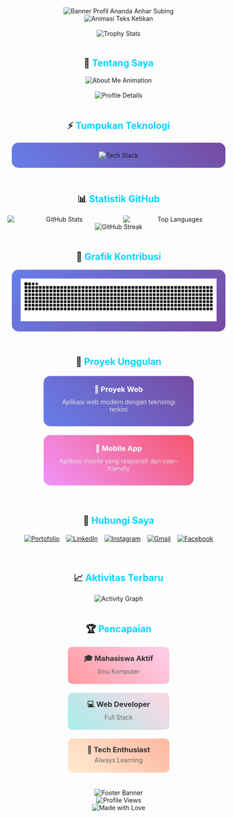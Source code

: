 <div align="center">
  <img src="https://capsule-render.vercel.app/api?type=waving&color=gradient&customColorList=0,1,2,3,4,5,6,7,8,9,10,11,12&height=350&section=header&text=Ananda%20Anhar%20Subing&fontSize=80&animation=fadeIn&desc=🚀%20Mahasiswa%20Ilmu%20Komputer%20|%20Web%20Developer%20|%20Tech%20Enthusiast&descAlignY=70&descAlign=50&fontAlignY=35&fontAlign=center" alt="Banner Profil Ananda Anhar Subing">
</div>

<div align="center">
  <img src="https://readme-typing-svg.demolab.com?font=Fira+Code&weight=700&size=28&pause=1500&color=00D4FF&center=true&vCenter=true&width=600&height=50&lines=✨+Pengembang+Web+Berpengalaman;📚+Suka+Membaca+dan+Belajar;🎯+Fokus+pada+Solusi+Digital;💡+Kreatif+dan+Inovatif;🌟+Selalu+Berusaha+Terbaik&random=false&speed=50" alt="Animasi Teks Ketikan">
</div>

<br>

<div align="center">
  <img src="https://github-profile-trophy.vercel.app/?username=anndaanhr&theme=discord&no-frame=true&no-bg=true&margin-w=4&row=1&column=7&rank=SECRET,SSS,SS,S,AAA,AA,A" alt="Trophy Stats">
</div>

<br>

<div align="center">
  <h2>🌟 <span style="color: #00D4FF;">Tentang Saya</span></h2>
  <img src="https://readme-typing-svg.demolab.com?font=Fira+Code&weight=500&size=20&pause=2000&color=00D4FF&center=true&vCenter=true&width=700&lines=Seorang+Mahasiswa+Ilmu+Komputer+yang+antusias+dan+memiliki+minat+dalam+pengembangan+web.;Saya+senang+mengubah+ide-ide+kompleks+menjadi+solusi+digital+yang+sederhana+dan+elegan.;Selalu+tertarik+dengan+teknologi+terbaru+dan+berusaha+memberikan+yang+terbaik+dalam+setiap+proyek.;Passionate+tentang+menciptakan+pengalaman+digital+yang+memukau+dan+bermanfaat." alt="About Me Animation">
</div>

<br>

<div align="center">
  <img src="https://github-profile-summary-cards.vercel.app/api/cards/profile-details?username=anndaanhr&theme=discord&hide_border=true&border_radius=15" alt="Profile Details">
</div>

<br>

<div align="center">
  <h2>⚡ <span style="color: #00D4FF;">Tumpukan Teknologi</span></h2>
  <div style="background: linear-gradient(45deg, #667eea 0%, #764ba2 100%); padding: 20px; border-radius: 15px; margin: 10px;">
    <img src="https://skillicons.dev/icons?i=html,css,js,php,cpp,mysql,bootstrap,tailwind,figma,git,react,nodejs,express,mongodb,typescript,nextjs,firebase,aws,docker,kubernetes&perline=5&theme=dark" alt="Tech Stack"/>
  </div>
</div>

<br>

<div align="center">
  <h2>📊 <span style="color: #00D4FF;">Statistik GitHub</span></h2>
  <div style="display: flex; justify-content: center; gap: 20px; flex-wrap: wrap;">
    <img width="48%" src="https://github-readme-stats.vercel.app/api?username=anndaanhr&show_icons=true&theme=discord&rank_icon=github&count_private=true&include_all_commits=true&hide_border=true&border_radius=15&card_width=400" alt="GitHub Stats"/>
    <img width="48%" src="https://github-readme-stats.vercel.app/api/top-langs/?username=anndaanhr&layout=compact&theme=discord&hide_border=true&border_radius=15&card_width=400" alt="Top Languages"/>
  </div>
</div>

<div align="center">
  <img src="https://github-readme-streak-stats.herokuapp.com/?user=anndaanhr&theme=discord&hide_border=true&border_radius=15&card_width=800" alt="GitHub Streak"/>
</div>

<br>

<div align="center">
  <h2>🐍 <span style="color: #00D4FF;">Grafik Kontribusi</span></h2>
  <div style="background: linear-gradient(135deg, #667eea 0%, #764ba2 100%); padding: 20px; border-radius: 15px; margin: 10px;">
    <img src="https://raw.githubusercontent.com/anndaanhr/anndaanhr/output/github-contribution-grid-snake-dark.svg" alt="Contribution Snake"/>
  </div>
</div>

<br>

<div align="center">
  <h2>🎯 <span style="color: #00D4FF;">Proyek Unggulan</span></h2>
  <div style="display: flex; justify-content: center; gap: 20px; flex-wrap: wrap; margin: 20px;">
    <a href="https://github.com/anndaanhr/your-project-1" style="text-decoration: none;">
      <div style="background: linear-gradient(45deg, #667eea 0%, #764ba2 100%); padding: 20px; border-radius: 15px; width: 300px; text-align: center; transition: transform 0.3s ease;">
        <h3 style="color: white; margin: 0;">🚀 Proyek Web</h3>
        <p style="color: #e0e0e0; margin: 10px 0;">Aplikasi web modern dengan teknologi terkini</p>
      </div>
    </a>
    <a href="https://github.com/anndaanhr/your-project-2" style="text-decoration: none;">
      <div style="background: linear-gradient(45deg, #f093fb 0%, #f5576c 100%); padding: 20px; border-radius: 15px; width: 300px; text-align: center; transition: transform 0.3s ease;">
        <h3 style="color: white; margin: 0;">📱 Mobile App</h3>
        <p style="color: #e0e0e0; margin: 10px 0;">Aplikasi mobile yang responsif dan user-friendly</p>
      </div>
    </a>
  </div>
</div>

<br>

<div align="center">
  <h2>🤝 <span style="color: #00D4FF;">Hubungi Saya</span></h2>
  <div style="display: flex; justify-content: center; gap: 15px; flex-wrap: wrap; margin: 20px;">
    <a href="https://anandaanhar.vercel.app" target="_blank">
      <img src="https://img.shields.io/badge/Portofolio-000000?style=for-the-badge&logo=About.me&logoColor=white&labelColor=000000" alt="Portofolio"/>
    </a>
    <a href="https://www.linkedin.com/in/ananda-anhar-subing-b4a08a218/" target="_blank">
      <img src="https://img.shields.io/badge/LinkedIn-0077B5?style=for-the-badge&logo=linkedin&logoColor=white&labelColor=0077B5" alt="LinkedIn"/>
    </a>
    <a href="https://instagram.com/anndaanhr/" target="_blank">
      <img src="https://img.shields.io/badge/Instagram-E4405F?style=for-the-badge&logo=instagram&logoColor=white&labelColor=E4405F" alt="Instagram"/>
    </a>
    <a href="mailto:anandasubing190305@gmail.com">
      <img src="https://img.shields.io/badge/Gmail-D14836?style=for-the-badge&logo=gmail&logoColor=white&labelColor=D14836" alt="Gmail"/>
    </a>
    <a href="https://www.facebook.com/ananda.anhar.2025/" target="_blank">
      <img src="https://img.shields.io/badge/Facebook-1877F2?style=for-the-badge&logo=facebook&logoColor=white&labelColor=1877F2" alt="Facebook"/>
    </a>
  </div>
</div>

<br>

<div align="center">
  <h2>📈 <span style="color: #00D4FF;">Aktivitas Terbaru</span></h2>
  <img src="https://github-readme-activity-graph.vercel.app/graph?username=anndaanhr&theme=discord&hide_border=true&border_radius=15&area=true&area_color=00D4FF" alt="Activity Graph"/>
</div>

<br>

<div align="center">
  <h2>🏆 <span style="color: #00D4FF;">Pencapaian</span></h2>
  <div style="display: flex; justify-content: center; gap: 20px; flex-wrap: wrap; margin: 20px;">
    <div style="background: linear-gradient(45deg, #ff9a9e 0%, #fecfef 100%); padding: 15px; border-radius: 10px; text-align: center; min-width: 200px;">
      <h3 style="color: #333; margin: 0;">🎓 Mahasiswa Aktif</h3>
      <p style="color: #666; margin: 5px 0;">Ilmu Komputer</p>
    </div>
    <div style="background: linear-gradient(45deg, #a8edea 0%, #fed6e3 100%); padding: 15px; border-radius: 10px; text-align: center; min-width: 200px;">
      <h3 style="color: #333; margin: 0;">💻 Web Developer</h3>
      <p style="color: #666; margin: 5px 0;">Full Stack</p>
    </div>
    <div style="background: linear-gradient(45deg, #ffecd2 0%, #fcb69f 100%); padding: 15px; border-radius: 10px; text-align: center; min-width: 200px;">
      <h3 style="color: #333; margin: 0;">🚀 Tech Enthusiast</h3>
      <p style="color: #666; margin: 5px 0;">Always Learning</p>
    </div>
  </div>
</div>

<br>

<div align="center">
  <img src="https://capsule-render.vercel.app/api?type=waving&color=gradient&customColorList=0,1,2,3,4,5,6,7,8,9,10,11,12&height=120&section=footer&animation=fadeIn&text=Terima+Kasih+atas+Kunjungannya!+🙏&fontSize=30&fontAlign=center&fontAlignY=50" alt="Footer Banner">
</div>

<div align="center">
  <img src="https://komarev.com/ghpvc/?username=anndaanhr&label=Profile%20Views&color=00D4FF&style=for-the-badge" alt="Profile Views"/>
  <br>
  <img src="https://img.shields.io/badge/Made%20with%20❤️-by%20Ananda-00D4FF?style=for-the-badge" alt="Made with Love"/>
</div>

<style>
  /* Hover effects for project cards */
  div[style*="background: linear-gradient"]:hover {
    transform: translateY(-5px) !important;
    box-shadow: 0 10px 25px rgba(0,0,0,0.3) !important;
  }
  
  /* Smooth transitions */
  * {
    transition: all 0.3s ease;
  }
  
  /* Custom scrollbar */
  ::-webkit-scrollbar {
    width: 8px;
  }
  
  ::-webkit-scrollbar-track {
    background: #f1f1f1;
  }
  
  ::-webkit-scrollbar-thumb {
    background: linear-gradient(45deg, #667eea, #764ba2);
    border-radius: 4px;
  }
  
  ::-webkit-scrollbar-thumb:hover {
    background: linear-gradient(45deg, #764ba2, #667eea);
  }
</style>
